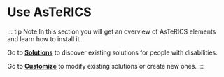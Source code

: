# Use AsTeRICS

::: tip Note
In this section you will get an overview of AsTeRICS elements and learn how to install it.

Go to [**Solutions**](./Discover) to discover existing solutions for people with disabilities.

Go to [**Customize**](/help/) to modify existing solutions or create new ones.
:::